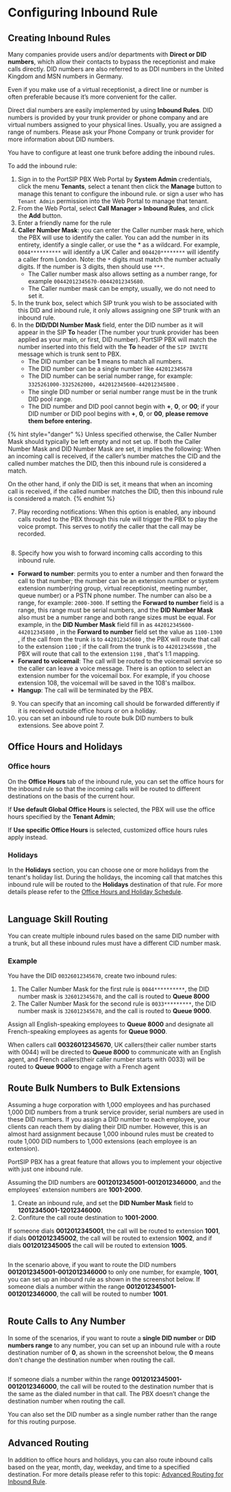 # Configuring Inbound Rule

## Creating Inbound Rules

Many companies provide users and/or departments with **Direct or DID numbers**, which allow their contacts to bypass the receptionist and make calls directly. DID numbers are also referred to as DDI numbers in the United Kingdom and MSN numbers in Germany.

Even if you make use of a virtual receptionist, a direct line or number is often preferable because it’s more convenient for the caller.

Direct dial numbers are easily implemented by using **Inbound Rules**. DID numbers is provided by your trunk provider or phone company and are virtual numbers assigned to your physical lines. Usually, you are assigned a range of numbers. Please ask your Phone Company or trunk provider for more information about DID numbers.

You have to configure at least one trunk before adding the inbound rules.

To add the inbound rule:

1. Sign in to the PortSIP PBX Web Portal by **System Admin** credentials, click the menu **Tenants**, select a tenant then click the **Manage** button to manage this tenant to configure the inbound rule. or sign a user who has  `Tenant Admin` permission into the Web Portal to manage that tenant.
2. From the Web Portal, select **Call Manager > Inbound Rules**, and click the **Add** button.
3. Enter a friendly name for the rule
4. **Caller Number Mask**: you can enter the Caller number mask here, which the PBX will use to identify the caller. You can add the number in its entirety, identify a single caller, or use the \* as a wildcard. For example, `0044**********` will identify a UK Caller and `004420********` will identify a caller from London. Note: the `*` digits must match the number actually digits. If the number is 3 digits, then should use `***`.
   * The Caller number mask also allows setting as a number range, for example `00442012345670-00442012345680`.
   * The Caller number mask can be empty, usually, we do not need to set it.
5. In the trunk box, select which SIP trunk you wish to be associated with this DID and inbound rule, it only allows assigning one SIP trunk with an inbound rule.
6. In the **DID/DDI Number Mask** field, enter the DID number as it will appear in the SIP **To** header (The number your trunk provider has been applied as your main, or first, DID number). PortSIP PBX will match the number inserted into this field with the **To** header of the `SIP INVITE` message which is trunk sent to PBX.
   * The DID number can be **1** means to match all numbers.
   * The DID number can be a single number like `442012345678`
   * The DID number can be serial number range, for example: `3325261000-3325262000`，`442012345600-442012345800` .
   * The single DID number or serial number range must be in the trunk DID pool range.
   * The DID number and DID pool cannot begin with **+**, **0**, or **00**; if your DID number or DID pool begins with **+**, **0**, or **00**, **please remove them before entering.**

{% hint style="danger" %}
Unless specified otherwise, the Caller Number Mask should typically be left empty and not set up. If both the Caller Number Mask and DID Number Mask are set, it implies the following: When an incoming call is received, if the caller’s number matches the CID and the called number matches the DID, then this inbound rule is considered a match.

On the other hand, if only the DID is set, it means that when an incoming call is received, if the called number matches the DID, then this inbound rule is considered a match.
{% endhint %}

7. Play recording notifications: When this option is enabled, any inbound calls routed to the PBX through this rule will trigger the PBX to play the voice prompt. This serves to notify the caller that the call may be recorded.

<figure><img src="../../.gitbook/assets/recording_alert.png" alt=""><figcaption></figcaption></figure>

8. Specify how you wish to forward incoming calls according to this inbound rule.

* **Forward to number**: permits you to enter a number and then forward the call to that number; the number can be an extension number or system extension number(ring group, virtual receptionist, meeting number, queue number) or a PSTN phone number. The number can also be a range, for example: `2000-3000`. If setting the **Forward to number** field is a range, this range must be serial numbers, and the **DID Number Mask** also must be a number range and both range sizes must be equal. For example, in the **DID Number Mask** field fill in as `442012345600-442012345800` , in the **Forward to number** field set the value as `1100-1300` , if the call from the trunk is to `442012345600` , the PBX will route that call to the extension `1100` ;  if the call from the trunk is to `442012345698` , the PBX will route that call to the extension `1198` , that's 1:1 mapping.
* **Forward to voicemail**: The call will be routed to the voicemail service so the caller can leave a voice message. There is an option to select an extension number for the voicemail box. For example, if you choose extension 108, the voicemail will be saved in the 108's mailbox.
* **Hangup**: The call will be terminated by the PBX.&#x20;

9. You can specify that an incoming call should be forwarded differently if it is received outside office hours or on a holiday.
10. you can set an inbound rule to route bulk DID numbers to bulk extensions. See above point 7.

## **Office Hours and Holidays**

### Office hours

On the **Office Hours** tab of the inbound rule, you can set the office hours for the inbound rule so that the incoming calls will be routed to different destinations on the basis of the current hour.

If **Use default Global Office Hours** is selected, the PBX will use the office hours specified by the **Tenant Admin**;

If **Use specific Office Hours** is selected, customized office hours rules apply instead.

### Holidays

In the **Holidays** section, you can choose one or more holidays from the tenant's holiday list. During the holidays, the incoming call that matches this inbound rule will be routed to the **Holidays** destination of that rule. For more details please refer to the [Office Hours and Holiday Schedule](../office-hours-and-holiday-schedule/).

<figure><img src="../../.gitbook/assets/inbound_rule_2.png" alt=""><figcaption></figcaption></figure>

## **Language Skill Routing**

You can create multiple inbound rules based on the same DID number with a trunk, but all these inbound rules must have a different CID number mask.

### **Example**

You have the DID `00326012345670`, create two inbound rules:&#x20;

1. The Caller Number Mask for the first rule is `0044**********`, the DID number mask is `326012345670`, and the call is routed to **Queue 8000**
2. The Caller Number Mask for the second rule is `0033*********`, the DID number mask is `326012345670`, and the call is routed to **Queue 9000**.

Assign all English-speaking employees to **Queue 8000** and designate all French-speaking employees as agents for **Queue 9000**.

When callers call **00326012345670**, UK callers(their caller number starts with 0044) will be directed to **Queue 8000** to communicate with an English agent, and French callers(their caller number starts with 0033) will be routed to **Queue 9000** to engage with a French agent

## **Route Bulk Numbers to Bulk Extensions**

Assuming a huge corporation with 1,000 employees and has purchased 1,000 DID numbers from a trunk service provider, serial numbers are used in these DID numbers. If you assign a DID number to each employee, your clients can reach them by dialing their DID number. However, this is an almost hard assignment because 1,000 inbound rules must be created to route 1,000 DID numbers to 1,000 extensions (each employee is an extension).

PortSIP PBX has a great feature that allows you to implement your objective with just one inbound rule.

Assuming the DID numbers are **0012012345001-0012012346000**, and the employees' extension numbers are **1001-2000**.

1. Create an inbound rule, and set the **DID Number Mask** field to **12012345001-12012346000**.
2. Confiture the call route destination to **1001-2000**.

If someone dials **0012012345001**, the call will be routed to extension **1001**, if dials **0012012345002**, the call will be routed to extension **1002**, and if dials **0012012345005** the call will be routed to extension **1005**.

<figure><img src="../../.gitbook/assets/bulk_inbound.png" alt=""><figcaption></figcaption></figure>

In the scenario above, if you want to route the DID numbers **0012012345001-0012012346000** to only one number, for example, **1001**, you can set up an inbound rule as shown in the screenshot below. If someone dials a number within the range **0012012345001-0012012346000**, the call will be routed to number **1001**.

<figure><img src="../../.gitbook/assets/bulk_inbound_1.png" alt=""><figcaption></figcaption></figure>

## Route Calls to Any Number

In some of the scenarios, if you want to route a **single DID number** or **DID numbers range** to any number, you can set up an inbound rule with a route destination number of **0**, as shown in the screenshot below, the **0** means don't change the destination number when routing the call.

<figure><img src="../../.gitbook/assets/bulk_inbound_2.png" alt=""><figcaption></figcaption></figure>

If someone dials a number within the range **0012012345001-0012012346000**, the call will be routed to the destination number that is the same as the dialed number in that call. The PBX doesn’t change the destination number when routing the call.

You can also set the DID number as a single number rather than the range for this routing purpose.

## Advanced Routing

In addition to office hours and holidays, you can also route inbound calls based on the year, month, day, weekday, and time to a specified destination. For more details please refer to this topic: [Advanced Routing for Inbound Rule](../office-hours-and-holiday-schedule/routing-calls-based-on-office-hours-and-holidays.md#advanced-routing-for-inbound-rule).

